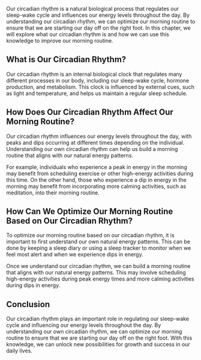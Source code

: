 
Our circadian rhythm is a natural biological process that regulates our sleep-wake cycle and influences our energy levels throughout the day. By understanding our circadian rhythm, we can optimize our morning routine to ensure that we are starting our day off on the right foot. In this chapter, we will explore what our circadian rhythm is and how we can use this knowledge to improve our morning routine.

What is Our Circadian Rhythm?
-----------------------------

Our circadian rhythm is an internal biological clock that regulates many different processes in our body, including our sleep-wake cycle, hormone production, and metabolism. This clock is influenced by external cues, such as light and temperature, and helps us maintain a regular sleep schedule.

How Does Our Circadian Rhythm Affect Our Morning Routine?
---------------------------------------------------------

Our circadian rhythm influences our energy levels throughout the day, with peaks and dips occurring at different times depending on the individual. Understanding our own circadian rhythm can help us build a morning routine that aligns with our natural energy patterns.

For example, individuals who experience a peak in energy in the morning may benefit from scheduling exercise or other high-energy activities during this time. On the other hand, those who experience a dip in energy in the morning may benefit from incorporating more calming activities, such as meditation, into their morning routine.

How Can We Optimize Our Morning Routine Based on Our Circadian Rhythm?
----------------------------------------------------------------------

To optimize our morning routine based on our circadian rhythm, it is important to first understand our own natural energy patterns. This can be done by keeping a sleep diary or using a sleep tracker to monitor when we feel most alert and when we experience dips in energy.

Once we understand our circadian rhythm, we can build a morning routine that aligns with our natural energy patterns. This may involve scheduling high-energy activities during peak energy times and more calming activities during dips in energy.

Conclusion
----------

Our circadian rhythm plays an important role in regulating our sleep-wake cycle and influencing our energy levels throughout the day. By understanding our own circadian rhythm, we can optimize our morning routine to ensure that we are starting our day off on the right foot. With this knowledge, we can unlock new possibilities for growth and success in our daily lives.
